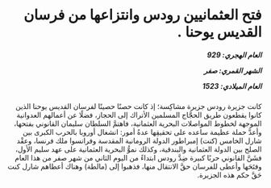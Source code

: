 <h1 dir="rtl">فتح العثمانيين رودس وانتزاعها من فرسان القديس يوحنا .</h1>

<h5 dir="rtl">العام الهجري:  929

الشهر القمري: صفر

العام الميلادي: 1523</h5>

<p dir="rtl">كانت جزيرة رودس جزيرة مشاكِسة؛ إذ كانت حصنًا حصينًا لفرسان القديس يوحنا الذين كانوا يقطعون طريق الحجَّاج المسلمين الأتراك إلى الحجاز، فضلًا عن أعمالهم العدوانية الموجهة لخطوط المواصلات البحرية العثمانية، فاهتمَّ السلطان سليمان القانوني بفتحها، وأعدَّ حملة عظيمة ساعده على تحقيقِها عدةُ أمور: انشغال أوروبا بالحرب الكبرى بين شارل الخامس (كنت) إمبراطور الدولة الرومانية المقدسة وفرانسوا ملك فرنسا، وعقْد الصلح بين الدولة العثمانية والبندقية، وكذلك نموُّ البحرية العثمانية على عهد سليم الأول، فشَنَّ القانوني حربًا كبيرة ضِدَّ رودس ابتداءً من اليوم الثاني من شهر صفر من هذا العام وفتَحَها وأعطى للفرسان حقَّ الانتقال منها، فذهبوا إلى (مالطة) وهناك أعطاهم شارل كنت حَقَّ حكم هذه الجزيرة.</p></br>
